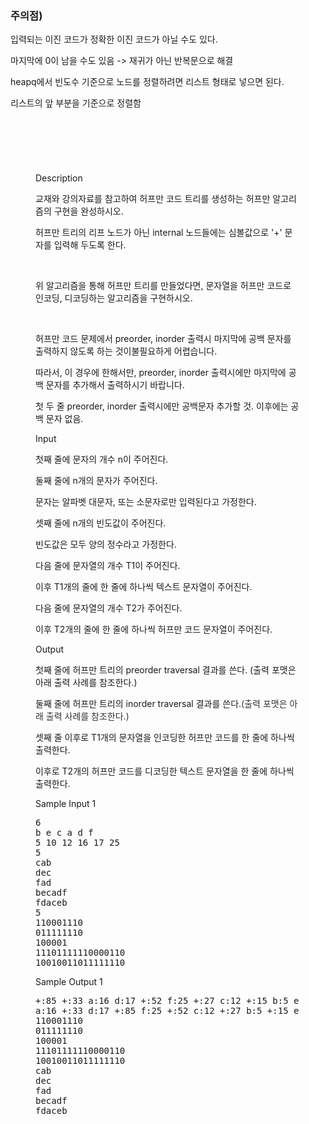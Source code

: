 ### 주의점)  

입력되는 이진 코드가 정확한 이진 코드가 아닐 수도 있다.  

마지막에 0이 남을 수도 있음 -> 재귀가 아닌 반복문으로 해결  

heapq에서 빈도수 기준으로 노드를 정렬하려면 리스트 형태로 넣으면 된다.  

리스트의 앞 부분을 기준으로 정렬함    
  <br>
  <br>
<div class="ivu-card-body" style="padding: 40px;">  <div class="panel-body"> <div data-v-6e5e6c6e="" id="problem-content" class="markdown-body"><p data-v-6e5e6c6e="" class="title">Description</p> <p data-v-6e5e6c6e="" class="content"><p>교재와 강의자료를 참고하여 허프만 코드 트리를 생성하는 허프만 알고리즘의 구현을 완성하시오.</p><p>허프만 트리의 리프 노드가 아닌 internal 노드들에는 심볼값으로 '+' 문자를 입력해 두도록 한다.</p><p><br></p><p>위 알고리즘을 통해 허프만 트리를 만들었다면, 문자열을 허프만 코드로 인코딩, 디코딩하는 알고리즘을 구현하시오.</p><p><br></p><p>허프만 코드 문제에서 preorder, inorder 출력시 마지막에 공백 문자를 출력하지 않도록 하는 것이불필요하게 어렵습니다.</p><p>따라서, 이 경우에 한해서만, preorder, inorder 출력시에만 마지막에 공백 문자를 추가해서 출력하시기 바랍니다.</p><p>첫 두 줄 preorder, inorder 출력시에만 공백문자 추가할 것. 이후에는 공백 문자 없음.</p></p> <p data-v-6e5e6c6e="" class="title">Input <!----></p> <p data-v-6e5e6c6e="" class="content"><p>첫째 줄에 문자의 개수 n이 주어진다.</p><p>둘째 줄에 n개의 문자가 주어진다.</p><p>문자는 알파벳 대문자, 또는 소문자로만 입력된다고 가정한다.</p><p>셋째 줄에 n개의 빈도값이 주어진다.</p><p>빈도값은 모두 양의 정수라고 가정한다.</p><p>다음 줄에 문자열의 개수 T1이 주어진다.</p><p>이후 T1개의 줄에 한 줄에 하나씩 텍스트 문자열이 주어진다.</p><p>다음 줄에 문자열의 개수 T2가 주어진다.</p><p>이후 T2개의 줄에 한 줄에 하나씩 허프만 코드 문자열이 주어진다.</p></p> <p data-v-6e5e6c6e="" class="title">Output <!----></p> <p data-v-6e5e6c6e="" class="content"><p>첫째 줄에 허프만 트리의 preorder traversal 결과를 쓴다. (출력 포맷은 아래 출력 사례를 참조한다.)</p><p>둘째 줄에 허프만 트리의 inorder traversal 결과를 쓴다.<span style="color: rgb(51, 51, 51);">(출력 포맷은 아래 출력 사례를 참조한다.)</span></p><p>셋째 줄 이후로 T1개의 문자열을 인코딩한 허프만 코드를 한 줄에 하나씩 출력한다.</p><p>이후로 T2개의 허프만 코드를 디코딩한 텍스트 문자열을 한 줄에 하나씩 출력한다.</p></p>  <div data-v-6e5e6c6e=""><div data-v-6e5e6c6e="" class="flex-container sample"><div data-v-6e5e6c6e="" class="sample-input"><p data-v-6e5e6c6e="" class="title">Sample Input 1
                <a data-v-6e5e6c6e="" class="copy"><i data-v-6e5e6c6e="" class="ivu-icon ivu-icon-clipboard"></i></a></p> <pre data-v-6e5e6c6e="">6
b e c a d f
5 10 12 16 17 25
5
cab
dec
fad
becadf
fdaceb
5
110001110
011111110
100001
11101111110000110
10010011011111110</pre></div> <div data-v-6e5e6c6e="" class="sample-output"><p data-v-6e5e6c6e="" class="title">Sample Output 1</p> <pre data-v-6e5e6c6e="">+:85 +:33 a:16 d:17 +:52 f:25 +:27 c:12 +:15 b:5 e:10 
a:16 +:33 d:17 +:85 f:25 +:52 c:12 +:27 b:5 +:15 e:10 
110001110
011111110
100001
11101111110000110
10010011011111110
cab
dec
fad
becadf
fdaceb
</pre></div></div></div> <!----> <!----></div></div></div>
